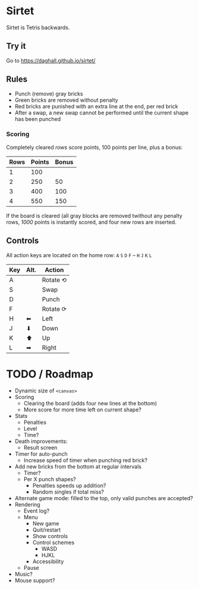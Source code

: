 # Sirtet

Sirtet is Tetris backwards.


## Try it

Go to https://daghall.github.io/sirtet/


## Rules

- Punch (remove) gray bricks
- Green bricks are removed without penalty
- Red bricks are punished with an extra line at the end, per red brick
- After a swap, a new swap cannot be performed until the current shape has been punched

### Scoring

Completely cleared _rows_ score points, 100 points per line, plus a bonus:

| Rows | Points | Bonus |
| ---- | ------ | ----- |
|    1 |    100 |       |
|    2 |    250 |    50 |
|    3 |    400 |   100 |
|    4 |    550 |   150 |

If the board is cleared (all gray blocks are removed twithout any penalty rows, _1000_ points is instantly scored, and four new rows are inserted.


## Controls

All action keys are located on the home row: `A` `S` `D` `F` –  `H` `J` `K` `L`  

| Key | Alt. |  Action   |
| --- | ---- |  -------- |
|  A  |      |  Rotate ⟲ |
|  S  |      |  Swap     |
|  D  |      |  Punch    |
|  F  |      |  Rotate ⟳ |
|  H  | ⬅    |  Left     |
|  J  | ⬇    |  Down     |
|  K  | ⬆    |  Up       |
|  L  | ➡    |  Right    |


# TODO / Roadmap

- Dynamic size of `<canvas>`
- Scoring
  - Clearing the board (adds four new lines at the bottom)
  - More score for more time left on current shape?
- Stats
  - Penalties
  - Level
  - Time?
- Death improvements:
  - Result screen
- Timer for auto-punch
  - Increase speed of timer when punching red brick?
- Add new bricks from the bottom at regular intervals
  - Timer?
  - Per X punch shapes?
    - Penalties speeds up addition?
    - Random singles if total miss?
- Alternate game mode: filled to the top, only valid punches are accepted?
- Rendering
  - Event log?
  - Menu
    - New game
    - Quit/restart
    - Show controls
    - Control schemes
      - WASD
      - HJKL
    - Accessibility
  - Pause
- Music?
- Mouse support?
